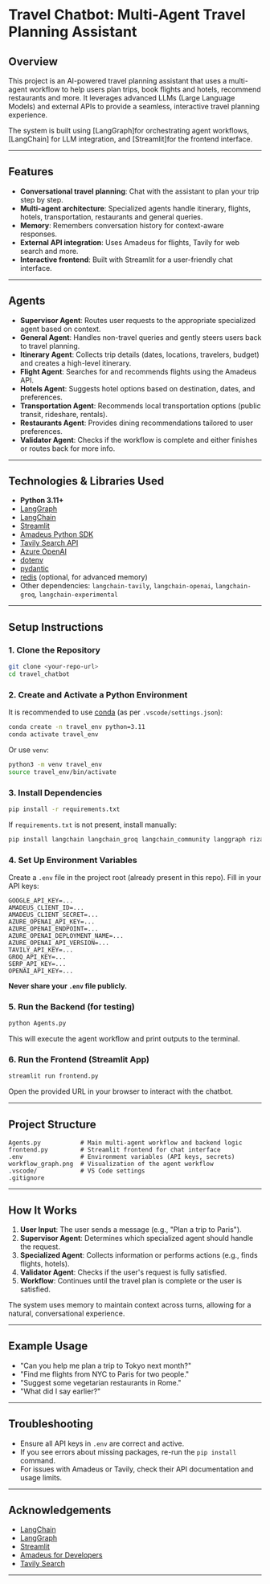 # Travel Chatbot: Multi-Agent Travel Planning Assistant

## Overview

This project is an AI-powered travel planning assistant that uses a multi-agent workflow to help users plan trips, book flights and hotels, recommend restaurants and more. It leverages advanced LLMs (Large Language Models) and external APIs to provide a seamless, interactive travel planning experience.

The system is built using [LangGraph]for orchestrating agent workflows, [LangChain] for LLM integration, and [Streamlit]for the frontend interface.

---

## Features

- **Conversational travel planning**: Chat with the assistant to plan your trip step by step.
- **Multi-agent architecture**: Specialized agents handle itinerary, flights, hotels, transportation, restaurants and general queries.
- **Memory**: Remembers conversation history for context-aware responses.
- **External API integration**: Uses Amadeus for flights, Tavily for web search and more.
- **Interactive frontend**: Built with Streamlit for a user-friendly chat interface.

---

## Agents

- **Supervisor Agent**: Routes user requests to the appropriate specialized agent based on context.
- **General Agent**: Handles non-travel queries and gently steers users back to travel planning.
- **Itinerary Agent**: Collects trip details (dates, locations, travelers, budget) and creates a high-level itinerary.
- **Flight Agent**: Searches for and recommends flights using the Amadeus API.
- **Hotels Agent**: Suggests hotel options based on destination, dates, and preferences.
- **Transportation Agent**: Recommends local transportation options (public transit, rideshare, rentals).
- **Restaurants Agent**: Provides dining recommendations tailored to user preferences.
- **Validator Agent**: Checks if the workflow is complete and either finishes or routes back for more info.

---

## Technologies & Libraries Used

- **Python 3.11+**
- [LangGraph](https://github.com/langchain-ai/langgraph)
- [LangChain](https://github.com/langchain-ai/langchain)
- [Streamlit](https://streamlit.io/)
- [Amadeus Python SDK](https://github.com/amadeus4dev/amadeus-python)
- [Tavily Search API](https://docs.tavily.com/)
- [Azure OpenAI](https://azure.microsoft.com/en-us/products/ai-services/openai-service)
- [dotenv](https://pypi.org/project/python-dotenv/)
- [pydantic](https://docs.pydantic.dev/)
- [redis](https://redis.io/) (optional, for advanced memory)
- Other dependencies: `langchain-tavily`, `langchain-openai`, `langchain-groq`, `langchain-experimental`

---

## Setup Instructions

### 1. Clone the Repository

```sh
git clone <your-repo-url>
cd travel_chatbot
```

### 2. Create and Activate a Python Environment

It is recommended to use [conda](https://docs.conda.io/en/latest/) (as per `.vscode/settings.json`):

```sh
conda create -n travel_env python=3.11
conda activate travel_env
```

Or use `venv`:

```sh
python3 -m venv travel_env
source travel_env/bin/activate
```

### 3. Install Dependencies

```sh
pip install -r requirements.txt
```

If `requirements.txt` is not present, install manually:

```sh
pip install langchain langchain_groq langchain_community langgraph rizaio langchain_tavily langchain-openai amadeus streamlit python-dotenv pydantic redis
```

### 4. Set Up Environment Variables

Create a `.env` file in the project root (already present in this repo). Fill in your API keys:

```
GOOGLE_API_KEY=...
AMADEUS_CLIENT_ID=...
AMADEUS_CLIENT_SECRET=...
AZURE_OPENAI_API_KEY=...
AZURE_OPENAI_ENDPOINT=...
AZURE_OPENAI_DEPLOYMENT_NAME=...
AZURE_OPENAI_API_VERSION=...
TAVILY_API_KEY=...
GROQ_API_KEY=...
SERP_API_KEY=...
OPENAI_API_KEY=...
```

**Never share your `.env` file publicly.**

### 5. Run the Backend (for testing)

```sh
python Agents.py
```

This will execute the agent workflow and print outputs to the terminal.

### 6. Run the Frontend (Streamlit App)

```sh
streamlit run frontend.py
```

Open the provided URL in your browser to interact with the chatbot.

---

## Project Structure

```
Agents.py           # Main multi-agent workflow and backend logic
frontend.py         # Streamlit frontend for chat interface
.env                # Environment variables (API keys, secrets)
workflow_graph.png  # Visualization of the agent workflow
.vscode/            # VS Code settings
.gitignore
```

---

## How It Works

1. **User Input**: The user sends a message (e.g., "Plan a trip to Paris").
2. **Supervisor Agent**: Determines which specialized agent should handle the request.
3. **Specialized Agent**: Collects information or performs actions (e.g., finds flights, hotels).
4. **Validator Agent**: Checks if the user's request is fully satisfied.
5. **Workflow**: Continues until the travel plan is complete or the user is satisfied.

The system uses memory to maintain context across turns, allowing for a natural, conversational experience.

---

## Example Usage

- "Can you help me plan a trip to Tokyo next month?"
- "Find me flights from NYC to Paris for two people."
- "Suggest some vegetarian restaurants in Rome."
- "What did I say earlier?"

---

## Troubleshooting

- Ensure all API keys in `.env` are correct and active.
- If you see errors about missing packages, re-run the `pip install` command.
- For issues with Amadeus or Tavily, check their API documentation and usage limits.

---

## Acknowledgements

- [LangChain](https://github.com/langchain-ai/langchain)
- [LangGraph](https://github.com/langchain-ai/langgraph)
- [Streamlit](https://streamlit.io/)
- [Amadeus for Developers](https://developers.amadeus.com/)
- [Tavily Search](https://tavily.com/)

---
